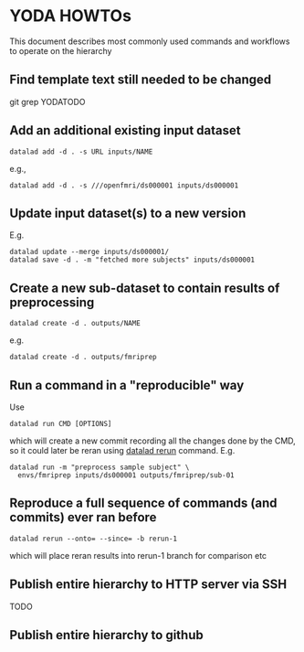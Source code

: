 # YODA HOWTOs

This document describes most commonly used commands and workflows to
operate on the hierarchy

## Find template text still needed to be changed

   git grep YODATODO

## Add an additional existing input dataset

    datalad add -d . -s URL inputs/NAME

e.g.,

    datalad add -d . -s ///openfmri/ds000001 inputs/ds000001

## Update input dataset(s) to a new version

E.g.

    datalad update --merge inputs/ds000001/
    datalad save -d . -m "fetched more subjects" inputs/ds000001


## Create a new sub-dataset to contain results of preprocessing


    datalad create -d . outputs/NAME

e.g.

    datalad create -d . outputs/fmriprep

## Run a command in a "reproducible" way

Use

    datalad run CMD [OPTIONS]

which will create a new commit recording all the changes done by the CMD,
so it could later be reran using [datalad rerun] command. E.g.

    datalad run -m "preprocess sample subject" \
      envs/fmriprep inputs/ds000001 outputs/fmriprep/sub-01


## Reproduce a full sequence of commands (and commits) ever ran before

    datalad rerun --onto= --since= -b rerun-1

which will place reran results into rerun-1 branch for comparison etc


## Publish entire hierarchy to HTTP server via SSH

TODO

## Publish entire hierarchy to github


[datalad rerun]: http://docs.datalad.org/en/latest/generated/man/datalad-rerun.html